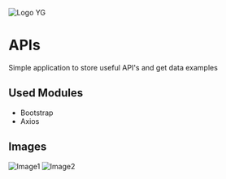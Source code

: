 ![Logo YG](http://github.yourigruiters.com/images/logo.png)

# APIs
Simple application to store useful API's and get data examples

## Used Modules

* Bootstrap
* Axios

## Images 

![Image1](http://github.yourigruiters.com/images/api1.png)
![Image2](http://github.yourigruiters.com/images/api2.png)